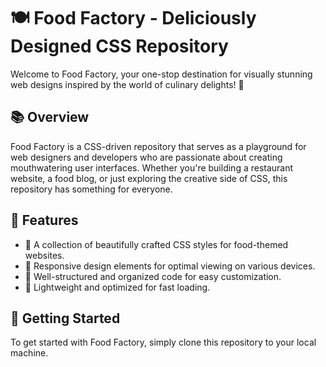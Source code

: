 
# 🍽️ Food Factory - Deliciously Designed CSS Repository

Welcome to Food Factory, your one-stop destination for visually stunning web designs inspired by the world of culinary delights! 🎉

## 📚 Overview

Food Factory is a CSS-driven repository that serves as a playground for web designers and developers who are passionate about creating mouthwatering user interfaces. Whether you're building a restaurant website, a food blog, or just exploring the creative side of CSS, this repository has something for everyone.

## 🎨 Features

- 🌟 A collection of beautifully crafted CSS styles for food-themed websites.
- 🍔 Responsive design elements for optimal viewing on various devices.
- 📐 Well-structured and organized code for easy customization.
- 🚀 Lightweight and optimized for fast loading.

## 🚀 Getting Started

To get started with Food Factory, simply clone this repository to your local machine.

